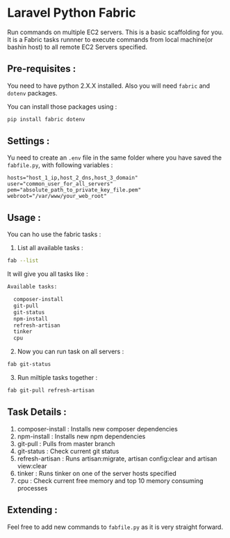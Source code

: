 # Laravel Python Fabric

Run commands on multiple EC2 servers. This is a basic scaffolding for you. It is a Fabric tasks runnner to execute commands from local machine(or bashin host) to all remote EC2 Servers specified. 

## Pre-requisites : 

You need to have python 2.X.X installed. Also you will need `fabric` and `dotenv` packages.

You can install those packages using : 

~~~bash
pip install fabric dotenv
~~~

## Settings : 

Yu need to create an `.env` file in the same folder where you have saved the `fabfile.py`, with following variables :

~~~env
hosts="host_1_ip,host_2_dns,host_3_domain"
user="common_user_for_all_servers"
pem="absolute_path_to_private_key_file.pem"
webroot="/var/www/your_web_root"
~~~

## Usage :

You can ho use the  fabric tasks :

1. List all available tasks : 

~~~bash
fab --list
~~~

It will give you all tasks like : 

~~~bash
Available tasks:

  composer-install
  git-pull
  git-status
  npm-install
  refresh-artisan
  tinker
  cpu
~~~

2. Now you can run task on all servers : 

~~~bash
fab git-status
~~~

3. Run miltiple tasks together : 

~~~bash
fab git-pull refresh-artisan
~~~


## Task Details : 

1. composer-install : Installs new composer dependencies
1. npm-install : Installs new npm dependencies
1. git-pull : Pulls from master branch
1. git-status : Check current git status
1. refresh-artisan : Runs artisan:migrate, artisan config:clear and artisan view:clear
1. tinker : Runs tinker on one of the server hosts specified
1. cpu : Check current free memory and top 10 memory consuming processes

## Extending : 

Feel free to add new commands to `fabfile.py` as it is very straight forward. 